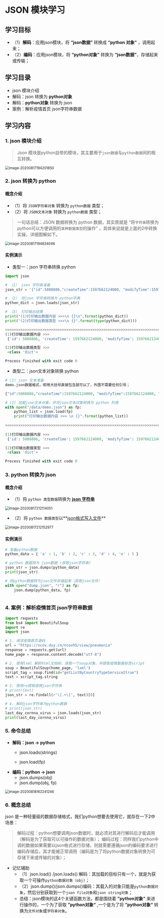 # JSON 模块学习

## 学习目标

- （1）**解码**：应用json模块，将 **“json数据”** 转换成 **“python 对象”** ，调用起来；
- （2）**编码**：应用json模块，将 **“python对象”** 转换为 **“json数据”**，存储起来或传输；



## 学习目录

- json 模块介绍
- 解码：json 转换为 **python对象**
- 解码：**python对象** 转换为 json
- 案例：解析疫情首页 json字符串数据



## 学习内容

### 1. json 模块介绍

> Json 模块是python自带的模块，其主要用于`json数据`与`python数据`间的相互转换。

<img src=".\images\image-20200817194201850.png" alt="image-20200817194201850" style="zoom:80%;" />

### 2. json 转换为 python

#### 概念介绍

- （1）将 `JSON字符串对象` 转换为 `python数据` 类型；
- （2）将 `JSON文本对象` 转换为 `python数据` 类型；

> 一句话总结：JSON 数据转换为 python 数据，其实质就是 “将`字符串`转换为python可以方便调用的`某种数据类型`的操作” ，具体来说就是上面的2中转换实操，详细图解如下。

<img src=".\images\image-20200817194834046.png" alt="image-20200817194834046" style="zoom:80%;" />

#### 实例演示

- 类型一：json 字符串转换 python

```python
import json

# （1） json 字符串准备
json_str = '{"id":5008806,"createTime":1597662124000, "modifyTime":1597662124000, "tags":"0","countryType":2,"continents":"北美洲","provinceId":"8","provinceName":"美国"}'

# （2） 将json 字符串转换为 python字典
python_dict = json.loads(json_str)

# （3） 打印输出结果
print("(1)打印输出数据内容 >>>\n {}\n".format(python_dict))
print("(2)打印输出数据类型 >>>\n {}".format(type(python_dict)))

>>>>>>>>>>>>>>>>>>>>>>>>>>>>>>>>>>>>>>>>>>>>>>>>>>>>>>>>>>>>>>>>>>>>>>>>>>>>>>>>>>>>>>>>
(1)打印输出数据内容 >>>
 {'id': 5008806, 'createTime': 1597662124000, 'modifyTime': 1597662124000, 'tags': '0', 'countryType': 2, 'continents': '北美洲', 'provinceId': '8', 'provinceName': '美国'}

(2)打印输出数据类型 >>>
 <class 'dict'>

Process finished with exit code 0

```



- 类型二：json文本对象转换 python 

```python
# (1) json 文本准备
demo.json数据格式，即用大括号直接包含就可以了，外围不需要任何引号；

{"id":5008806,"createTime":1597662124000, "modifyTime":1597662124000, "tags":"0","countryType":2,"continents":"北美洲","provinceId":"8","provinceName":"美国"}

# (2) 加载json文本对象，并将json文本对象转换为 python 列表
with open("/data/demo.json") as fp:
    python_list = json.load(fp)
    print("打印输出数据内容 >>> \n {}".format(python_list))
    
>>>>>>>>>>>>>>>>>>>>>>>>>>>>>>>>>>>>>>>>>>>>>>>>>>>>>>>>>>>>>>>>>>>>>>>>>>>>>>>>>>>>>
    
(1)打印输出数据内容 >>>
 {'id': 5008806, 'createTime': 1597662124000, 'modifyTime': 1597662124000, 'tags': '0', 'countryType': 2, 'continents': '北美洲', 'provinceId': '8', 'provinceName': '美国'}

(2)打印输出数据类型 >>>
 <class 'dict'>

Process finished with exit code 0
```



### 3. python 转换为 json

#### 概念介绍

- （1）将 `python 类型数据`转换为 **<u>json 字符串</u>**

<img src=".\images\image-20200817212114051.png" alt="image-20200817212114051" style="zoom:80%;" />

- （2）将 `python 数据类型`以**<u>json格式写入文件</u>**

<img src=".\images\image-20200817212152977.png" alt="image-20200817212152977" style="zoom:80%;" />

#### 实例演示

```python
# 准备python数据
python_data = { 'a' : 1, 'b' : 2, 'c' : 3, 'd' : 4, 'e' : 5 } 

# python 数据转为 json数据 (获取json字符串)
json_str = json.dumps(python_data)
print(json_str)

# 将python数据转为json文件存储起来（获取json文件）
with open("dump.json", "r") as fp:
    json.dump(python_data, fp) 



```

### 4. 案例：解析疫情首页 json字符串数据

```python
import requests
from bs4 import BeautifulSoup
import re
import json

# 1. 请求疫情首页源码
url = "https://ncov.dxy.cn/ncovh5/view/pneumonia"
response = requests.get(url)
home_page = response.content.decode("utf-8")

# 2. 使用lxml 解析html文档树，获取一个soup对象，并提取疫情数据标签script
soup = BeautifulSoup(home_page, 'lxml')
script_tag = soup.find(id="getListByCountryTypeService2true")
text = script_tag.string

# 3. 使用re提取疫情json字符串
# print(text)
json_str = re.findall(r'\[.+\]', text)[0]

# 4. 解码json字符串为python数据
# print(json_str)
last_day_cornna_virus = json.loads(json_str)
print(last_day_cornna_virus)
```



### 5. 命令总结

- **解码：json -> python**
  - json.loads(strings)

  - json.load(fp)
- **编码：python -> json**
  - json.dumps(obj)
  - json.dump(obj, fp)

<img src="images\image-20200818162241246.png" alt="image-20200818162241246" style="zoom:80%;" />

### 6. 概念总结

json 是一种轻量级的数据存储格式，我们python想要去使用它，就存在一下2中场景：

> 解码过程：python想要调用json数据时，就必须对其进行解码后才能调用（解码是为了获取可以可操作的数据对象）；
> 编码过程：同样我们python中调的数据如果需要以json格式进行存储，则就需要遵循json的编码要求进行编码存储后，其才能被正常调用（编码是为了将python数据对象转换为可存储下来或传输的对象）；



- 记忆辅助
  - （1）json.load() /json.loads()  解码：其加载的目标只有一个，就是为获取一个可操作`python数据对象（obj)`；
  - （2）json.dump()/json.dumps()编码：其载入的对象只能是`python数据对象`，然后分别获取到一个`json file对象`和`json string对象`；
  - 总结：json模块的这4个关键函数方法，都是围绕着 **”python对象“** 来进行操作的，一个为了获取 **”python对象“** ,一个是为了将  **”python对象“**  转换为`文件对象`或`字符串对象`。